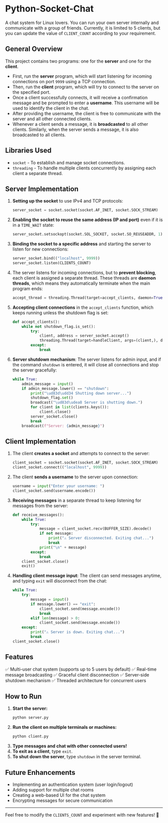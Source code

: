 # Python-Socket-Chat

A chat system for Linux lovers. You can run your own server internally and communicate with a group of friends. Currently, it is limited to 5 clients, but you can update the value of `CLIENT_COUNT` according to your requirement.

## General Overview
This project contains two programs: one for the **server** and one for the **client**.

- First, run the **server** program, which will start listening for incoming connections on port `9999` using a TCP connection.
- Then, run the **client** program, which will try to connect to the server on the specified port.
- Once a client successfully connects, it will receive a confirmation message and be prompted to enter a **username**. This username will be used to identify the client in the chat.
- After providing the username, the client is free to communicate with the server and all other connected clients.
- Whenever a client sends a message, it is **broadcasted** to all other clients. Similarly, when the server sends a message, it is also broadcasted to all clients.

## Libraries Used
- `socket` - To establish and manage socket connections.
- `threading` - To handle multiple clients concurrently by assigning each client a separate thread.

## Server Implementation

1. **Setting up the socket** to use IPv4 and TCP protocols:
   ```python
   server_socket = socket.socket(socket.AF_INET, socket.SOCK_STREAM)
   ```

2. **Enabling the socket to reuse the same address (IP and port)** even if it is in a `TIME_WAIT` state:
   ```python
   server_socket.setsockopt(socket.SOL_SOCKET, socket.SO_REUSEADDR, 1)
   ```

3. **Binding the socket to a specific address** and starting the server to listen for new connections:
   ```python
   server_socket.bind(("localhost", 9999))
   server_socket.listen(CLIENTS_COUNT)
   ```

4. The server listens for incoming connections, but to **prevent blocking**, each client is assigned a separate thread. These threads are **daemon threads**, which means they automatically terminate when the main program ends:
   ```python
   accept_thread = threading.Thread(target=accept_clients, daemon=True)
   ```

5. **Accepting client connections** in the `accept_clients` function, which keeps running unless the shutdown flag is set:
   ```python
   def accept_clients():
       while not shutdown_flag.is_set():
           try:
               client, address = server_socket.accept()
               threading.Thread(target=handleClient, args=(client,), daemon=True).start()
           except:
               break
   ```

6. **Server shutdown mechanism**: The server listens for admin input, and if the command `shutdown` is entered, it will close all connections and stop the server gracefully:
   ```python
   while True:
       admin_message = input()
       if admin_message.lower() == "shutdown":
           print("\ud83d\udd34 Shutting down server...")
           shutdown_flag.set()
           broadcast("\ud83d\udea8 Server is shutting down.")
           for client in list(clients.keys()):
               client.close()
           server_socket.close()
           break
       broadcast(f"Server: {admin_message}")
   ```

## Client Implementation

1. The client **creates a socket** and attempts to connect to the server:
   ```python
   client_socket = socket.socket(socket.AF_INET, socket.SOCK_STREAM)
   client_socket.connect(("localhost", 9999))
   ```

2. The client **sends a username** to the server upon connection:
   ```python
   username = input("Enter your username: ")
   client_socket.send(username.encode())
   ```

3. **Receiving messages** in a separate thread to keep listening for messages from the server:
   ```python
   def receive_messages():
       while True:
           try:
               message = client_socket.recv(BUFFER_SIZE).decode()
               if not message:
                   print("⚠ Server disconnected. Exiting chat...")
                   break
               print("\n" + message)
           except:
               break
       client_socket.close()
       exit()
   ```

4. **Handling client message input**: The client can send messages anytime, and typing `exit` will disconnect from the chat:
   ```python
   while True:
       try:
           message = input()
           if message.lower() == "exit":
               client_socket.send(message.encode())
               break
           elif len(message) > 0:
               client_socket.send(message.encode())
       except:
           print("⚠ Server is down. Exiting chat...")
           break
   client_socket.close()
   ```

## Features
✅ Multi-user chat system (supports up to 5 users by default)
✅ Real-time message broadcasting
✅ Graceful client disconnection
✅ Server-side shutdown mechanism
✅ Threaded architecture for concurrent users

## How to Run
1. **Start the server:**
   ```sh
   python server.py
   ```
2. **Run the client on multiple terminals or machines:**
   ```sh
   python client.py
   ```
3. **Type messages and chat with other connected users!**
4. **To exit as a client**, type `exit`.
5. **To shut down the server**, type `shutdown` in the server terminal.

## Future Enhancements
- Implementing an authentication system (user login/logout)
- Adding support for multiple chat rooms
- Creating a web-based UI for the chat system
- Encrypting messages for secure communication

---

Feel free to modify the `CLIENTS_COUNT` and experiment with new features! 🚀

